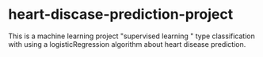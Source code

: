# heart-discase-prediction-project
This is a  machine learning project  "supervised learning " type classification with using a logisticRegression algorithm about heart disease prediction. 
